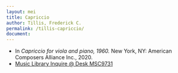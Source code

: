 ```yaml
---
layout: mei
title: Capriccio
author: Tillis, Frederick C.
permalink: /tillis-capriccio/
document:
---
```


- In *Capriccio for viola and piano, 1960.* New York, NY: American Composers Alliance Inc., 2020.
- <a href="https://tufts.primo.exlibrisgroup.com/permalink/01TUN_INST/1kc9gia/alma991018728135503851" target="_blank">Music Library Inquire @ Desk MSC9731</a>
